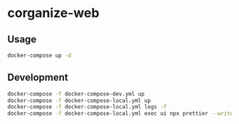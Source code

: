 # corganize-web

## Usage

```bash
docker-compose up -d
```

## Development

```bash
docker-compose -f docker-compose-dev.yml up
docker-compose -f docker-compose-local.yml up
docker-compose -f docker-compose-local.yml logs -f
docker-compose -f docker-compose-local.yml exec ui npx prettier --write .
```
